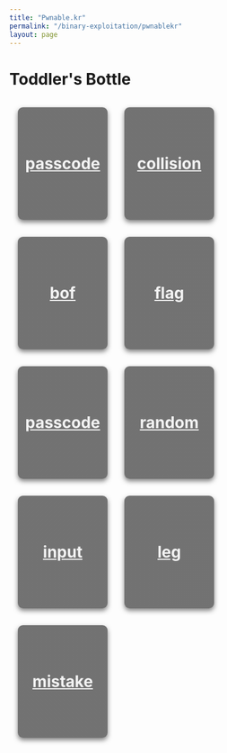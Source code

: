 ```yaml
---
title: "Pwnable.kr"
permalink: "/binary-exploitation/pwnablekr"
layout: page
---
```


<style>
.row {
  display: flex;
  flex-wrap: wrap;
}

.container {
  width: 160px;
  height: 200px;
  background: linear-gradient(rgba(0,0,0,0.55), rgba(0,0,0,0.55)) , var(--image-url) center center;
  background-size: contain;
  margin: 15px;
  border-radius: 9px;
  box-shadow: 0 4px 8px 0 rgba(0,0,0,0.5);
}

.container:hover {
  box-shadow: 0 8px 16px 0 rgba(0,0,0,0.2);
}

.challenge {
  text-align: center;
  margin: 0;
  position: relative;
  top: 50%;
  left: 50%;
  -ms-transform: translate(-50%, -50%);
  transform: translate(-50%, -50%);
}

a {
  outline: none;
  color: #f3f3f3;
}

</style>

# Toddler's Bottle

<div class="row">
  
<a href="/binary-exploitation/pwnablekr/fd"><div class="container" style="--image-url: url('/assets/images/binary-exploitation/pwnable.kr/thumbnails/fd.png')"><h1 class="challenge">passcode</h1></div></a>

<a href="/binary-exploitation/pwnablekr/collision"><div class="container" style="--image-url: url('/assets/images/binary-exploitation/pwnable.kr/thumbnails/collision.png')"><h1 class="challenge">collision</h1></div></a>

<a href="/binary-exploitation/pwnablekr/bof"><div class="container" style="--image-url: url('/assets/images/binary-exploitation/pwnable.kr/thumbnails/bof.png')"><h1 class="challenge">bof</h1></div></a>

<a href="/binary-exploitation/pwnablekr/flag"><div class="container" style="--image-url: url('/assets/images/binary-exploitation/pwnable.kr/thumbnails/flag.png')"><h1 class="challenge">flag</h1></div></a>

<a href="/binary-exploitation/pwnablekr/passcode"><div class="container" style="--image-url: url('/assets/images/binary-exploitation/pwnable.kr/thumbnails/passcode.png')"><h1 class="challenge">passcode</h1></div></a>

<a href="/binary-exploitation/pwnablekr/random"><div class="container" style="--image-url: url('/assets/images/binary-exploitation/pwnable.kr/thumbnails/random.png')"><h1 class="challenge">random</h1></div></a>

<a href="/binary-exploitation/pwnablekr/input"><div class="container" style="--image-url: url('/assets/images/binary-exploitation/pwnable.kr/thumbnails/input.png')"><h1 class="challenge">input</h1></div></a>

<a href="/binary-exploitation/pwnablekr/leg"><div class="container" style="--image-url: url('/assets/images/binary-exploitation/pwnable.kr/thumbnails/leg.png')"><h1 class="challenge">leg</h1></div></a>

<a href="/binary-exploitation/pwnablekr/mistake"><div class="container" style="--image-url: url('/assets/images/binary-exploitation/pwnable.kr/thumbnails/mistake.png')"><h1 class="challenge">mistake</h1></div></a>

</div>